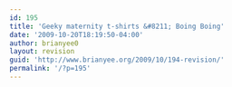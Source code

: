 ```yaml
---
id: 195
title: 'Geeky maternity t-shirts &#8211; Boing Boing'
date: '2009-10-20T18:19:50-04:00'
author: brianyee0
layout: revision
guid: 'http://www.brianyee.org/2009/10/194-revision/'
permalink: '/?p=195'
---
```


